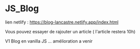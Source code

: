 # JS_Blog

lien netlify : https://blog-lancastre.netlify.app/index.html

Vous pouvez essayer de rajouter un article ( l'article restera 10h) 

V1 Blog en vanilla JS ... amélioration a venir 

